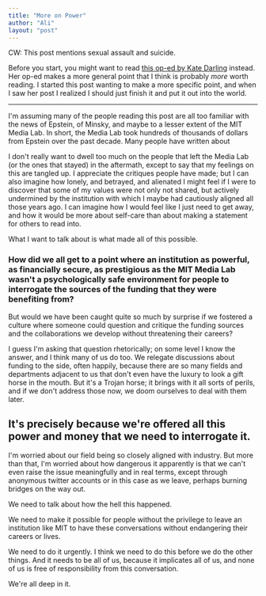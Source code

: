 ```yaml
---
title: "More on Power"
author: "Ali"
layout: "post"
---
```


CW: This post mentions sexual assault and suicide.

Before you start, you might want to read [this op-ed by Kate Darling][oped] instead.
Her op-ed makes a more general point that I think is probably *more* worth reading.
I started this post wanting to make a more specific point, and
when I saw her post I realized I should just finish it and put it out into the world.

---

I'm assuming many of the people reading this post are all too familiar with the news of Epstein, of Minsky,
and maybe to a lesser extent of the MIT Media Lab.
In short,
the Media Lab took hundreds of thousands of dollars from Epstein over the past decade.
Many people have written about 


I don't really want to dwell too much on the people that left the Media Lab
(or the ones that stayed) in the aftermath, except to say that
my feelings on this are tangled up.
I appreciate the critiques people have made;
but I can also imagine how lonely, and betrayed, and alienated I might feel
if I were to discover that some of my values were not only not shared,
but actively undermined by
the institution with which I maybe had cautiously aligned all those years ago.
I can imagine how I would feel like I just need to get away, and how
it would be more about self-care than about making a statement for others to read into.


What I want to talk about is what made all of this possible.

### How did we all get to a point where an institution as powerful, as financially secure, as prestigious as the MIT Media Lab wasn't a psychologically safe environment for people to interrogate the sources of the funding that they were benefiting from?


But would we have been caught quite so much by surprise
if we fostered a culture where someone could
question and critique the funding sources and the collaborations
we develop without threatening their careers?


I guess I'm asking that question rhetorically;
on some level I know the answer, and I think many of us do too.
We relegate discussions about funding to the side, often happily, because
there are so many fields and departments adjacent to us that
don't even have the luxury to look a gift horse in the mouth.
But it's a Trojan horse; it brings with it all sorts of perils, and
if we don't address those now, we doom ourselves to deal with them later.

## It's precisely because we're offered all this power and money that we need to interrogate it.

I'm worried about our field being so closely aligned with industry.
But more than that, I'm worried about
how dangerous it apparently is that we can't even raise the issue meaningfully and in real terms,
except through anonymous twitter accounts or in this case as we leave,
perhaps burning bridges on the way out.


We need to talk about how the hell this happened.

We need to make it possible for people without the privilege to leave an institution like MIT
to have these conversations without endangering their careers or lives.

We need to do it urgently.
I think we need to do this before we do the other things.
And it needs to be all of us, because it implicates all of us, and
none of us is free of responsibility from this conversation.

We're all deep in it.

[oped]: https://www.theguardian.com/commentisfree/2019/aug/27/jeffrey-epstein-science-mit-brockman?CMP=share_btn_tw
[image]: https://scontent-lax3-2.xx.fbcdn.net/v/t1.0-9/60309991_10157550687874767_6834486015361548288_n.jpg?_nc_cat=100&_nc_oc=AQkUP8Wyc52Rf2506PLOeW9SJ6pKfDJcw2ifnWa75LSqsxwKzmkE958JjFGftR38Fx8&_nc_ht=scontent-lax3-2.xx&oh=6d0563a78e3848b96c3852a904d45be3&oe=5DC9526B